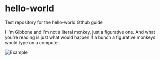 # hello-world
Test repository for the hello-world Github guide

I I'm Gibbone and I'm not a literal monkey, just a figurative one. And what you're reading is just what would happen if a bunch a figurative monkeys would type on a computer. 

![Example](monkeygif.gif)

